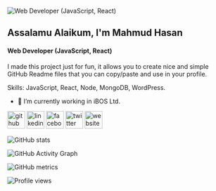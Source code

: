 ![Web Developer (JavaScript, React)](https://scontent.fdac41-1.fna.fbcdn.net/v/t1.6435-9/78549825_2504191313234563_7852965693459791872_n.jpg?_nc_cat=111&ccb=1-5&_nc_sid=e3f864&_nc_ohc=qZGY1QkAI44AX8RvYXM&_nc_ht=scontent.fdac41-1.fna&oh=05eba00a6ed2e8a13ea02d230ef49f6e&oe=61874679)

## Assalamu Alaikum, I'm Mahmud Hasan
#### Web Developer (JavaScript, React)


I made this project just for fun, it allows you to create nice and simple GitHub Readme files that you can copy/paste and use in your profile.

Skills: JavaScript, React, Node, MongoDB, WordPress.

- 🔭 I’m currently working in iBOS Ltd.


[<img src='https://cdn.jsdelivr.net/npm/simple-icons@3.0.1/icons/github.svg' alt='github' height='40'>](https://github.com/Mahmud-hasan247)  [<img src='https://cdn.jsdelivr.net/npm/simple-icons@3.0.1/icons/linkedin.svg' alt='linkedin' height='40'>](https://www.linkedin.com/in/mahmudhasan247/)  [<img src='https://cdn.jsdelivr.net/npm/simple-icons@3.0.1/icons/facebook.svg' alt='facebook' height='40'>](https://www.facebook.com/mahmudhasan.xyz/)  [<img src='https://cdn.jsdelivr.net/npm/simple-icons@3.0.1/icons/twitter.svg' alt='twitter' height='40'>](https://twitter.com/https://twitter.com/Mahmud_Hasan247)  [<img src='https://cdn.jsdelivr.net/npm/simple-icons@3.0.1/icons/icloud.svg' alt='website' height='40'>](https://mahmudhasan.web.app/)  

![GitHub stats](https://github-readme-stats.vercel.app/api?username=Mahmud-hasan247&show_icons=true&count_private=true)  

![GitHub Activity Graph](https://activity-graph.herokuapp.com/graph?username=Mahmud-hasan247)  

![GitHub metrics](https://metrics.lecoq.io/Mahmud-hasan247)  

![Profile views](https://gpvc.arturio.dev/Mahmud-hasan247)  

<!--
**Mahmud-hasan247/Mahmud-hasan247** is a ✨ _special_ ✨ repository because its `README.md` (this file) appears on your GitHub profile.

Here are some ideas to get you started:

- 🔭 I’m currently working on ...
- 🌱 I’m currently learning ...
- 👯 I’m looking to collaborate on ...
- 🤔 I’m looking for help with ...
- 💬 Ask me about ...
- 📫 How to reach me: ...
- 😄 Pronouns: ...
- ⚡ Fun fact: ...
-->
